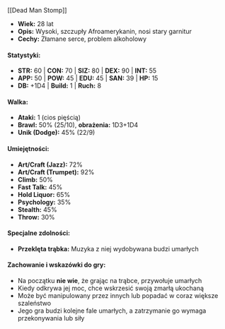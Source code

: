 [[Dead Man Stomp]]
- **Wiek:** 28 lat
- **Opis:** Wysoki, szczupły Afroamerykanin, nosi stary garnitur
- **Cechy:** Złamane serce, problem alkoholowy

#### **Statystyki:**

- **STR:** 60 | **CON:** 70 | **SIZ:** 80 | **DEX:** 90 | **INT:** 55
- **APP:** 50 | **POW:** 45 | **EDU:** 45 | **SAN:** 39 | **HP:** 15
- **DB:** +1D4 | **Build:** 1 | **Ruch:** 8

#### **Walka:**

- **Ataki:** 1 (cios pięścią)
- **Brawl:** 50% (25/10), **obrażenia:** 1D3+1D4
- **Unik (Dodge):** 45% (22/9)

#### **Umiejętności:**

- **Art/Craft (Jazz):** 72%
- **Art/Craft (Trumpet):** 92%
- **Climb:** 50%
- **Fast Talk:** 45%
- **Hold Liquor:** 65%
- **Psychology:** 35%
- **Stealth:** 45%
- **Throw:** 30%

#### **Specjalne zdolności:**

- **Przeklęta trąbka:** Muzyka z niej wydobywana budzi umarłych

#### **Zachowanie i wskazówki do gry:**

- Na początku **nie wie**, że grając na trąbce, przywołuje umarłych
- Kiedy odkrywa jej moc, chce wskrzesić swoją zmarłą ukochaną
- Może być manipulowany przez innych lub popadać w coraz większe szaleństwo
- Jego gra budzi kolejne fale umarłych, a zatrzymanie go wymaga przekonywania lub siły